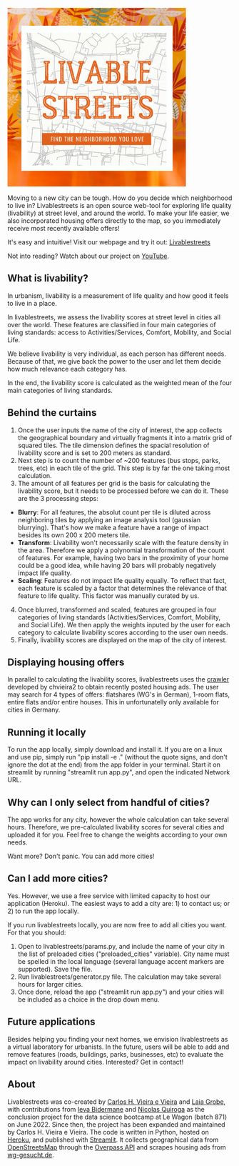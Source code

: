 [<img alt="Livable Streets logo" width="400px" src="livablestreets_logo.png" />](https://livablestreets.herokuapp.com/)

Moving to a new city can be tough. How do you decide which neighborhood to live in? Livablestreets is an open source web-tool for exploring life quality (livability) at street level, and around the world. To make your life easier, we also incorporated housing offers directly to the map, so you immediately receive most recently available offers!

It's easy and intuitive! Visit our webpage and try it out: [Livablestreets](https://livablestreets.herokuapp.com/)


Not into reading? Watch about our project on [YouTube](https://youtu.be/KkeSt6GFsLI?t=1950).


## What is livability?
In urbanism, livability is a measurement of life quality and how good it feels to live in a place.

In livablestreets, we assess the livability scores at street level in cities all over the world. These features are classified in four main categories of living standards: access to Activities/Services, Comfort, Mobility, and Social Life.

We believe livability is very individual, as each person has different needs. Because of that, we give back the power to the user and let them decide how much relevance each category has.

In the end, the livability score is calculated as the weighted mean of the four main categories of living standards. 

## Behind the curtains
1. Once the user inputs the name of the city of interest, the app collects the geographical boundary and virtually fragments it into a matrix grid of squared tiles. The tile dimension defines the spacial resolution of livability score and is set to 200 meters as standard.
2. Next step is to count the number of ~200 features (bus stops, parks, trees, etc) in each tile of the grid. This step is by far the one taking most calculation.
3. The amount of all features per grid is the basis for calculating the livability score, but it needs to be processed before we can do it. These are the 3 processing steps:
- **Blurry**: For all features, the absolut count per tile is diluted across neighboring tiles by applying an image analysis tool (gaussian blurrying). That's how we make a feature have a range of impact besides its own 200 x 200 meters tile.
- **Transform**: Livability won't necessarily scale with the feature density in the area. Therefore we apply a polynomial transformation of the count of features. For example, having two bars in the proximity of your home could be a good idea, while having 20 bars will probably negatively impact life quality.
- **Scaling**: Features do not impact life quality equally. To reflect that fact, each feature is scaled by a factor that determines the relevance of that feature to life quality. This factor was manually curated by us. 
4. Once blurred, transformed and scaled, features are grouped in four categories of living standards (Activities/Services, Comfort, Mobility, and Social Life). We then apply the weights inputed by the user for each category to calculate livability scores according to the user own needs. 
5. Finally, livability scores are displayed on the map of the city of interest.

## Displaying housing offers
In parallel to calculating the livability scores, livablestreets uses the [crawler](https://github.com/chvieira2/housing_crawler) developed by chvieira2 to obtain recently posted housing ads. The user may search for 4 types of offers: flatshares (WG's in German), 1-room flats, entire flats and/or entire houses. This in unfortunatelly only available for cities in Germany.

## Running it locally
To run the app locally, simply download and install it. If you are on a linux and use pip, simply run "pip install -e ." (without the quote signs, and don't ignore the dot at the end) from the app folder in your terminal. Start it on streamlit by running "streamlit run app.py", and open the indicated Network URL.

## Why can I only select from handful of cities?
The app works for any city, however the whole calculation can take several hours. Therefore, we pre-calculated livability scores for several cities and uploaded it for you. Feel free to change the weights according to your own needs.

Want more? Don't panic. You can add more cities!

## Can I add more cities?
Yes. However, we use a free service with limited capacity to host our application (Heroku). The easiest ways to add a city are: 1) to contact us; or 2) to run the app locally.

If you run livablestreets locally, you are now free to add all cities you want. For that you should:
1. Open to livablestreets/params.py, and include the name of your city in the list of preloaded cities ("preloaded_cities" variable). City name must be spelled in the local language (several language accent markers are supported). Save the file.
2. Run livablestreets/generator.py file. The calculation may take several hours for larger cities.
3. Once done, reload the app ("streamlit run app.py") and your cities will be included as a choice in the drop down menu.

## Future applications
Besides helping you finding your next homes, we envision livablestreets as a virtual laboratory for urbanists. In the future, users will be able to add and remove features (roads, buildings, parks, businesses, etc) to evaluate the impact on livability around cities. Interested? Get in contact!

## About
Livablestreets was co-created by [Carlos H. Vieira e Vieira](https://github.com/chvieira2) and [Laia Grobe](https://github.com/Laiagdla), with contributions from [Ieva Bidermane](https://github.com/ievabi) and [Nicolas Quiroga](https://github.com/nicoquiroga941) as the conclusion project for the data science bootcamp at Le Wagon (batch 871) on June 2022. Since then, the project has been expanded and maintained by Carlos H. Vieira e Vieira.
The code is written in Python, hosted on [Heroku](https://www.heroku.com), and published with [Streamlit](https://streamlit.io/). It collects geographical data from [OpenStreetsMap](www.openstreetmap.org) through the [Overpass API](http://overpass-api.de/) and scrapes housing ads from [wg-gesucht.de](https://www.wg-gesucht.de/).
